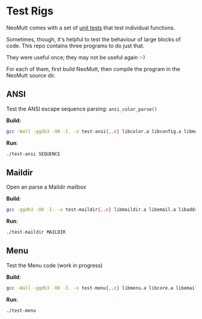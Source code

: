 # Test Rigs

NeoMutt comes with a set of [unit tests](https://github.com/neomutt/neomutt-test-files)
that test individual functions.

Sometimes, though, it's helpful to test the behaviour of large blocks of code.
This repo contains three programs to do just that.

They were useful once; they may not be useful again :-)

For each of them, first build NeoMutt, then compile the program in the NeoMutt
source dir.

## ANSI

Test the ANSI escape sequence parsing: `ansi_color_parse()`

**Build:**
```sh
gcc -Wall -ggdb3 -O0 -I. -o test-ansi{,.c} libcolor.a libconfig.a libmutt.a -lpcre2-8 -lncursesw
```
    
**Run**:
```sh
./test-ansi SEQUENCE
```

## Maildir

Open an parse a Maildir mailbox

**Build**:
```sh
gcc -ggdb3 -O0 -I. -o test-maildir{,.c} libmaildir.a libemail.a libaddress.a libcore.a libconfig.a libmutt.a -lidn2
```

**Run**:
```sh
./test-maildir MAILDIR
```

## Menu

Test the Menu code (work in progress)

**Build**:
```sh
gcc -Wall -ggdb3 -O0 -I. -o test-menu{,.c} libmenu.a libcore.a libemail.a libconfig.a libaddress.a libmutt.a -lidn2
```

**Run**:
```sh
./test-menu
```
